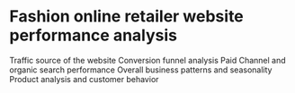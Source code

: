 # Fashion online retailer website performance analysis 

  Traffic source of the website 
  Conversion funnel analysis
  Paid Channel and organic search performance 
  Overall business patterns and seasonality 
  Product analysis and customer behavior 


